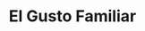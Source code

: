 ---
title: "El Gusto Familiar"
url: /santiago-de-los-caballeros/el-gusto-familiar/
shop: comodidad
---